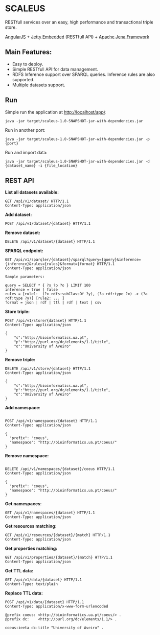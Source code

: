 # SCALEUS
RESTfull services over an easy, high performance and transactional triple store.

[AngularJS](https://angularjs.org/) + [Jetty Embedded](http://www.eclipse.org/jetty/) (RESTfull API) + [Apache Jena Framework](https://jena.apache.org/)

## Main Features:

- Easy to deploy.
- Simple RESTfull API for data management.
- RDFS Inference support over SPARQL queries. Inference rules are also supported.
- Multiple datasets support.

## Run 

Simple run the application at [http://localhost/app/](http://localhost/app/):
```
java -jar target/scaleus-1.0-SNAPSHOT-jar-with-dependencies.jar
```

Run in another port:
```
java -jar target/scaleus-1.0-SNAPSHOT-jar-with-dependencies.jar -p {port}
```

Run and import data:
```
java -jar target/scaleus-1.0-SNAPSHOT-jar-with-dependencies.jar -d {dataset_name} -i {file_location}
```

## REST API

**List all datasets available:**

```
GET /api/v1/dataset/ HTTP/1.1
Content-Type: application/json
```

**Add dataset:**

```
POST /api/v1/dataset/{dataset} HTTP/1.1
```

**Remove dataset:**

```
DELETE /api/v1/dataset/{dataset} HTTP/1.1
```

**SPARQL endpoint:**

```
GET /api/v1/sparqler/{dataset}/sparql?query={query}&inference={inference}&rules={rules}&format={format} HTTP/1.1
Content-Type: application/json

Sample parameters:

query = SELECT * { ?s ?p ?o } LIMIT 100
inference = true | false
rules = [rule1:  (?x rdfs:subClassOf ?y), (?a rdf:type ?x) -> (?a rdf:type ?y)] [rule2: ... ]
format = json | rdf | ttl | rdf | text | csv

```

**Store triple:**

```
POST /api/v1/store/{dataset} HTTP/1.1
Content-Type: application/json

{
	"s":"http://bioinformatics.ua.pt",
	"p":"http://purl.org/dc/elements/1.1/title",
	"o":"University of Aveiro"
}
```

**Remove triple:**

```
DELETE /api/v1/store/{dataset} HTTP/1.1
Content-Type: application/json

{
	"s":"http://bioinformatics.ua.pt",
	"p":"http://purl.org/dc/elements/1.1/title",
	"o":"University of Aveiro"
}
```

**Add namespace:**

```

POST /api/v1/namespaces/{dataset} HTTP/1.1
Content-Type: application/json

{
  "prefix": "coeus",
  "namespace": "http://bioinformatics.ua.pt/coeus/"
}
```

**Remove namespace:**

```

DELETE /api/v1/namespaces/{dataset}/coeus HTTP/1.1
Content-Type: application/json

{
  "prefix": "coeus",
  "namespace": "http://bioinformatics.ua.pt/coeus/"
}
```

**Get namespaces:**

```
GET /api/v1/namespaces/{dataset} HTTP/1.1
Content-Type: application/json
```

**Get resources matching:**

```
GET /api/v1/resources/{dataset}/{match} HTTP/1.1
Content-Type: application/json
```

**Get properties matching:**

```
GET /api/v1/properties/{dataset}/{match} HTTP/1.1
Content-Type: application/json
```

**Get TTL data:**

```
GET /api/v1/data/{dataset} HTTP/1.1
Content-Type: text/plain
```

**Replace TTL data:**

```
POST /api/v1/data/{dataset} HTTP/1.1
Content-Type: application/x-www-form-urlencoded

@prefix coeus: <http://bioinformatics.ua.pt/coeus/> .
@prefix dc:    <http://purl.org/dc/elements/1.1/> .

coeus:ieeta dc:title "University of Aveiro" .
```
